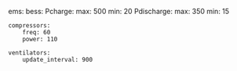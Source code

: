 ems:
    bess:
        Pcharge:
            max: 500
            min: 20
        Pdischarge:
            max: 350
            min: 15

    compressors:
        freq: 60
        power: 110

    ventilators:
        update_interval: 900
